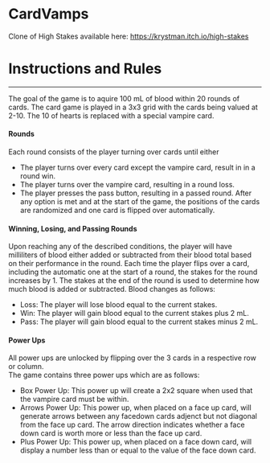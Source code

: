 # CardVamps
Clone of High Stakes available here: https://krystman.itch.io/high-stakes

# Instructions and Rules
***
The goal of the game is to aquire 100 mL of blood within 20 rounds of cards. The card game is played in a 3x3 grid with the cards being valued at 2-10. The 10 of hearts is replaced with a special vampire card.

#### Rounds
Each round consists of the player turning over cards until either 
  - The player turns over every card except the vampire card, result in in a round win.
  - The player turns over the vampire card, resulting in a round loss.
  - The player presses the pass button, resulting in a passed round.
After any option is met and at the start of the game, the positions of the cards are randomized and one card is flipped over automatically.

#### Winning, Losing, and Passing Rounds 
Upon reaching any of the described conditions, the player will have milliliters of blood either added or subtracted from their blood total based on their performance in the round. Each time the player flips over a card, including the automatic one at the start of a round, the stakes for the round increases by 1. The stakes at the end of the round is used to determine how much blood is added or subtracted. Blood changes as follows:
  - Loss: The player will lose blood equal to the current stakes.
  - Win: The player will gain blood equal to the current stakes plus 2 mL.
  - Pass: The player will gain blood equal to the current stakes minus 2 mL.

#### Power Ups 
All power ups are unlocked by flipping over the 3 cards in a respective row or column.  
The game contains three power ups which are as follows:
  - Box Power Up: This power up will create a 2x2 square when used that the vampire card must be within.
  - Arrows Power Up: This power up, when placed on a face up card, will generate arrows between any facedown cards adjenct but not diagonal from the face up card. The arrow direction indicates whether a face down card is worth more or less than the face up card.
  - Plus Power Up: This power up, when placed on a face down card, will display a number less than or equal to the value of the face down card.

